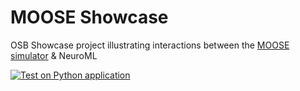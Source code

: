 # MOOSE Showcase

OSB Showcase project illustrating interactions between the [MOOSE simulator](http://moose.sourceforge.net) &amp; NeuroML

[![Test on Python application](https://github.com/OpenSourceBrain/MOOSEShowcase/actions/workflows/ci.yml/badge.svg)](https://github.com/OpenSourceBrain/MOOSEShowcase/actions/workflows/ci.yml)

